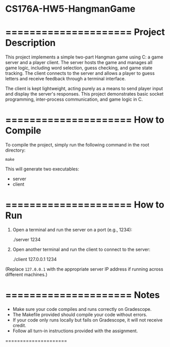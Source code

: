 # CS176A-HW5-HangmanGame

=====================
Project Description
=====================
This project implements a simple two-part Hangman game using C: a game server and a player client. 
The server hosts the game and manages all game logic, including word selection, guess checking, and game state tracking. 
The client connects to the server and allows a player to guess letters and receive feedback through a terminal interface.

The client is kept lightweight, acting purely as a means to send player input and display the server's responses. 
This project demonstrates basic socket programming, inter-process communication, and game logic in C.

=====================
How to Compile
=====================
To compile the project, simply run the following command in the root directory:

    make

This will generate two executables:
- server
- client

=====================
How to Run
=====================
1. Open a terminal and run the server on a port (e.g., 1234):

    ./server 1234

2. Open another terminal and run the client to connect to the server:

    ./client 127.0.0.1 1234

(Replace `127.0.0.1` with the appropriate server IP address if running across different machines.)

=====================
Notes
=====================
- Make sure your code compiles and runs correctly on Gradescope.
- The Makefile provided should compile your code without errors.
- If your code only runs locally but fails on Gradescope, it will not receive credit.
- Follow all turn-in instructions provided with the assignment.

=====================
